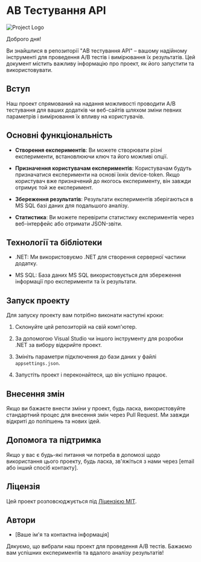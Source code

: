 # AB Тестування API

![Project Logo](link-to-your-logo.png) <!-- Додайте логотип проекту (необов'язково) -->

Доброго дня!

Ви знайшлися в репозиторії "AB тестування API" – вашому надійному інструменті для проведення A/B тестів і вимірювання їх результатів. Цей документ містить важливу інформацію про проект, як його запустити та використовувати.

## Вступ

Наш проект спрямований на надання можливості проводити A/B тестування для ваших додатків чи веб-сайтів шляхом зміни певних параметрів і вимірювання їх впливу на користувачів.

## Основні функціональність

- **Створення експериментів**: Ви можете створювати різні експерименти, встановлюючи ключ та його можливі опції.

- **Призначення користувачам експериментів**: Користувачам будуть призначатися експерименти на основі їхніх device-token. Якщо користувач вже призначений до якогось експерименту, він завжди отримує той же експеримент.

- **Збереження результатів**: Результати експериментів зберігаються в MS SQL базі даних для подальшого аналізу.

- **Статистика**: Ви можете перевірити статистику експериментів через веб-інтерфейс або отримати JSON-звіти.

## Технології та бібліотеки

- .NET: Ми використовуємо .NET для створення серверної частини додатку.

- MS SQL: База даних MS SQL використовується для збереження інформації про експерименти та їх результати.

## Запуск проекту

Для запуску проекту вам потрібно виконати наступні кроки:

1. Склонуйте цей репозиторій на свій комп'ютер.

2. За допомогою Visual Studio чи іншого інструменту для розробки .NET за вибору відкрийте проект.

3. Змініть параметри підключення до бази даних у файлі `appsettings.json`.

4. Запустіть проект і переконайтеся, що він успішно працює.

## Внесення змін

Якщо ви бажаєте внести зміни у проект, будь ласка, використовуйте стандартний процес для внесення змін через Pull Request. Ми завжди відкриті до поліпшень та нових ідей.

## Допомога та підтримка

Якщо у вас є будь-які питання чи потреба в допомозі щодо використання цього проекту, будь ласка, зв'яжіться з нами через [email або інший спосіб контакту].

## Ліцензія

Цей проект розповсюджується під [Ліцензією MIT](LICENSE).

## Автори

- [Ваше ім'я та контактна інформація]

Дякуємо, що вибрали наш проект для проведення A/B тестів. Бажаємо вам успішних експериментів та вдалого аналізу результатів!
